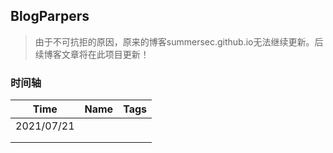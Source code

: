 ## BlogParpers

> 由于不可抗拒的原因，原来的博客summersec.github.io无法继续更新。后续博客文章将在此项目更新！



### 时间轴



| Time       | Name | Tags |
| ---------- | ---- | ---- |
| 2021/07/21 |      |      |
|            |      |      |
|            |      |      |



